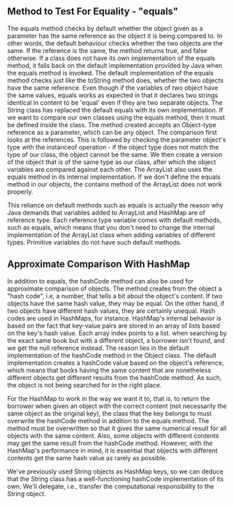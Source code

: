 ## Method to Test For Equality - "equals"
The equals method checks by default whether the object given as a parameter has the same reference as the object it is being compared to. In other words, the default behaviour checks whether the two objects are the same. If the reference is the same, the method returns true, and false otherwise.
If a class does not have its own implementation of the equals method,  it falls back on the default implementation provided by Java when the equals method is invoked. The default implementation of the equals method checks just like the toString method does, whether the two objects have the same reference.
Even though if the variables of two object have the same values, equals works as expected in that it declares two strings identical in content to be 'equal' even if they are two separate objects. The String class has replaced the default equals with its own implementation.
If we want to compare our own classes using the equals method, then it must be defined inside the class. The method created accepts an Object-type reference as a parameter, which can be any object. The comparison first looks at the references. This is followed by checking the parameter object's type with the instanceof operation - if the object type does not match the type of our class, the object cannot be the same. We then create a version of the object that is of the same type as our class, after which the object variables are compared against each other.
The ArrayList also uses the equals method in its internal implementation. If we don't define the equals method in our objects, the contains method of the ArrayList does not work properly.

This reliance on default methods such as equals is actually the reason why Java demands that variables added to ArrayList and HashMap are of reference type. Each reference type variable comes with default methods, such as equals, which means that you don't need to change the internal implementation of the ArrayList class when adding variables of different types. Primitive variables do not have such default methods.

## Approximate Comparison With HashMap 
In addition to equals, the hashCode method can also be used for approximate comparison of objects. 
The method creates from the object a "hash code", i.e, a number, that tells a bit about the object's content. If two objects have the same hash value, they may be equal. On the other hand, if two objects have different hash values, they are certainly unequal.
Hash codes are used in HashMaps, for instance. HashMap's internal behavior is based on the fact that key-value pairs are stored in an array of lists based on the key's hash value. Each array index points to a list.
when searching by the exact same book but with a different object, a borrower isn't found, and we get the null reference instead. The reason lies in the default implementation of the hashCode method in the Object class. The default implementation creates a hashCode value based on the object's reference, which means that books having the same content that are nonetheless different objects get different results from the hashCode method. As such, the object is not being searched for in the right place.

For the HashMap to work in the way we want it to, that is, to return the borrower when given an object with the correct content (not necessarily the same object as the original key), the class that the key belongs to must overwrite the hashCode method in addition to the equals method. The method must be overwritten so that it gives the same numerical result for all objects with the same content. Also, some objects with different contents may get the same result from the hashCode method. However, with the HashMap's performance in mind, it is essential that objects with different contents get the same hash value as rarely as possible.

We've previously used String objects as HashMap keys, so we can deduce that the String class has a well-functioning hashCode implementation of its own. We'll delegate, i.e., transfer the computational responsibility to the String object.